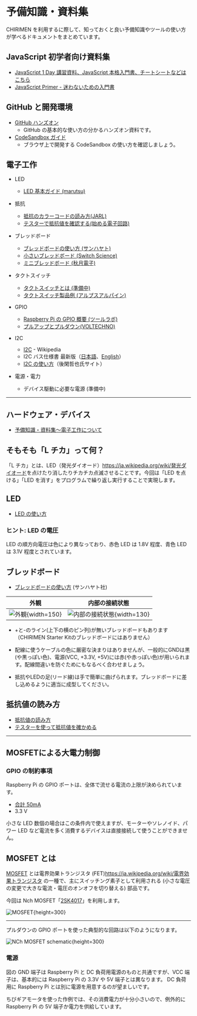 # 予備知識・資料集

CHIRIMEN を利用するに際して、知っておくと良い予備知識やツールの使い方が学べるドキュメントをまとめています。

## JavaScript 初学者向け資料集
- [JavaScript 1 Day 講習資料、JavaScript 本格入門書、チートシートなどはこちら](https://tutorial.chirimen.org/js/)
- [JavaScript Primer - 迷わないための入門書](https://jsprimer.net/)

## GitHub と開発環境

- [GitHub ハンズオン](https://github.com/webiotmakers/github-handson)
  - GitHub の基本的な使い方の分かるハンズオン資料です。
- [CodeSandbox ガイド](https://csb-jp.github.io/)
  - ブラウザ上で開発する CodeSandbox の使い方を確認しましょう。

## 電子工作

- LED
  - [LED 基本ガイド (marutsu)](https://www.marutsu.co.jp/pc/static/large_order/led)
- 抵抗
  - [抵抗のカラーコードの読み方(JARL)](https://www.jarl.org/Japanese/7_Technical/lib1/teikou.htm)
  - [テスターで抵抗値を確認する(始める電子回路)](http://startelc.com/elcLink/tester/elc_nArtcTester2.html#chapter-2)
- ブレッドボード
  - [ブレッドボードの使い方 (サンハヤト)](https://www.sunhayato.co.jp/problem-solving/howto_SAD-101.html)
  - [小さいブレッドボード (Switch Science)](https://www.sunhayato.co.jp/material2/ett03/item_787)
  - [ミニブレッドボード (秋月電子)](https://akizukidenshi.com/catalog/g/gP-05155/)
- タクトスイッチ
  - [タクトスイッチとは (準備中)](https://tutorial.chirimen.org/raspi/section1#section-4)
  - [タクトスイッチ製品例 (アルプスアルパイン)](https://tech.alpsalpine.com/prod/j/html/tact/snapin/skhw/skhwala010.html)
- GPIO
  - [Raspberry Pi の GPIO 概要 (ツールラボ)](https://tool-lab.com/raspberrypi-startup-22/)
  - [プルアップとプルダウン(VOLTECHNO)](https://voltechno.com/blog/pullup-pulldown/)
- I2C
  - [I2C](https://ja.wikipedia.org/wiki/I2C) - Wikipedia
  - I2C バス仕様書 最新版（[日本語](https://www.nxp.com/docs/ja/user-guide/UM10204.pdf)、[English](http://www.nxp.com/documents/user_manual/UM10204.pdf)）
  - [I2C の使い方](http://www.picfun.com/i2cframe.html)（後閑哲也氏サイト）

- 電源・電力
  - デバイス駆動に必要な電源 (準備中)

<hr class="page-wrap" />

## ハードウェア・デバイス

- [予備知識・資料集～電子工作について](../reference#section-1)


## そもそも「L チカ」って何？

「L チカ」とは、LED（発光ダイオード）<span class="footnote">https://ja.wikipedia.org/wiki/発光ダイオード</span>を点けたり消したりチカチカ点滅させることです。今回は「LED を点ける」「LED を消す」をプログラムで繰り返し実行することで実現します。

## LED
- [LED の使い方](https://www.marutsu.co.jp/pc/static/large_order/led)

### ヒント: LED の電圧

LED の順方向電圧は色により異なっており、赤色 LED は 1.8V 程度、青色 LED は 3.1V 程度とされています。

## ブレッドボード

- [ブレッドボードの使い方](https://shop.sunhayato.co.jp/blogs/problem-solving/breadboard) (サンハヤト社)

| 外観                            | 内部の接続状態                            |
| ------------------------------- | ----------------------------------------- |
| ![外観](../../microbit/imgs/breadboardImg.jpg){width=150} | ![内部の接続状態](../../microbit/imgs/breadboardSch.png){width=130} |

* +と-のライン(上下の横のピン列)が無いブレッドボードもあります（CHIRIMEN Starter Kitのブレッドボードにはありません）

* 配線に使うケーブルの色に厳密な決まりはありませんが、一般的にGNDは黒(や黒っぽい色)、電源(VCC, +3.3V, +5V)には赤(や赤っぽい色)が用いられます。配線間違いを防ぐためにもなるべく合わせましょう。
* 抵抗やLEDの足(リード線)は手で簡単に曲げられます。ブレッドボードに差し込めるように適当に成型してください。

## 抵抗値の読み方
- [抵抗値の読み方](http://www.jarl.org/Japanese/7_Technical/lib1/teikou.htm)
- [テスターを使って抵抗値を確かめる](http://startelc.com/elcLink/tester/elc_nArtcTester2.html#chapter-2)

<hr class="page-wrap" />

## MOSFETによる大電力制御
### GPIO の制約事項

Raspberry Pi の GPIO ポートは、全体で流せる電流の上限が決められています。

- [合計 50mA](https://elinux.org/RPi_Low-level_peripherals#Power_pins)
- 3.3 V

小さな LED 数個の場合はこの条件内で使えますが、モーターやソレノイド、パワー LED など電流を多く消費するデバイスは直接接続して使うことができません。

## MOSFET とは

[MOSFET](https://ja.wikipedia.org/wiki/MOSFET) とは電界効果トランジスタ (FET)<span class="footnote">https://ja.wikipedia.org/wiki/電界効果トランジスタ</span> の一種で、主にスイッチング素子として利用される (小さな電圧の変更で大きな電流・電圧のオンオフを切り替える) 部品です。

今回は Nch MOSFET「[2SK4017](http://akizukidenshi.com/catalog/g/gI-07597/)」を利用します。

![MOSFET](../../raspi/imgs/section1/mosfet.png){height=300}

<hr class="page-wrap" />

プルダウンの GPIO ポートを使った典型的な回路は以下のようになります。

![NCh MOSFET schematic](../../raspi/imgs/section1/DC3motor-schematic.svg){height=300}

### 電源

図の GND 端子は Raspberry Pi と DC 負荷用電源のものと共通ですが、VCC 端子は、基本的には Raspberry Pi の 3.3V や 5V 端子とは異なります。
DC 負荷用に Raspberry Pi とは別に電源を用意するのが望ましいです。

ちびギアモータを使った作例では、その消費電力が十分小さいので、例外的に Raspberry Pi の 5V 端子か電力を供給しています。

